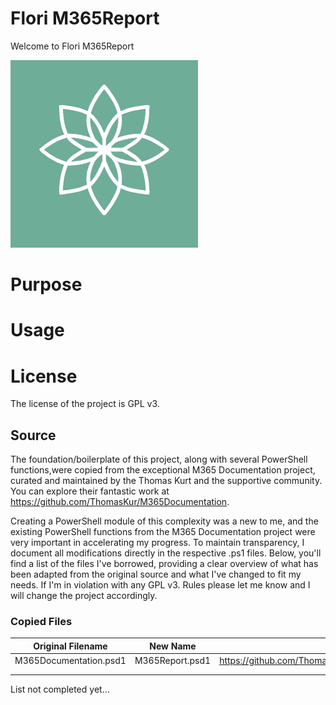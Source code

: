 # Flori M365Report
Welcome to Flori M365Report

![Icon](./Branding/icon-small.png)

# Purpose

# Usage

# License
The license of the project is GPL v3.

## Source
The foundation/boilerplate of this project, along with several PowerShell functions,were copied from the exceptional M365 Documentation project, curated and maintained by the Thomas Kurt and the supportive community. You can explore their fantastic work at https://github.com/ThomasKur/M365Documentation.

Creating a PowerShell module of this complexity was a new to me, and the existing PowerShell functions from the M365 Documentation project were very important in accelerating my progress. To maintain transparency, I document all modifications directly in the respective .ps1 files. Below, you'll find a list of the files I've borrowed, providing a clear overview of what has been adapted from the original source and what I've changed to fit my needs. If I'm in violation with any GPL v3. Rules please let me know and I will change the project accordingly.

### Copied Files

| Original Filename  | New Name  | Source |
|---|---|---|
| M365Documentation.psd1   | M365Report.psd1   | https://github.com/ThomasKur/M365Documentation/blob/main/PSModule/M365Documentation/M365Documentation.psd1  |
|   |   |   |
|   |   |   |

List not completed yet... 
